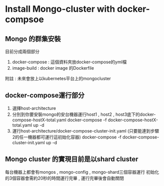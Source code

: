Install Mongo-cluster with docker-compsoe
======
Mongo 的群集安裝
------
目前分成兩個部分
1. docker-compose : 這個資料夾放docker-compose的yml檔
2. image-build : docker image 的Dockerfile

附註 : 未來會放上以kubernetes平台上的mongocluster

docker-compose運行部分
------
1. 選擇host-architecture
2. 分別到你要安裝mongo的安台機器運行host1 , host2 , host3底下的docker-compose-hostX-total.yaml
    docker-compose -f docker-compose-hostX-total.yaml up -d
3. 運行host-architecture/docker-compose-cluster-init.yaml (只要能連到步驟2的任一機器都可運行這初始化容器)
    docker-compose -f docker-compose-cluster-init.yaml up -d

Mongo cluster 的實現目前是以shard cluster
------
每台機器上都會有mongos , mongo-config , mongo-shard三個容器運行
初始化的3個容器會需約20秒的時間運行完畢 , 運行完畢後會自動關閉
